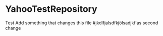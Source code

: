 # YahooTestRepository
Test
Add something that changes this file
#jkdlfjalsdfkjölsadjkflas
second change
